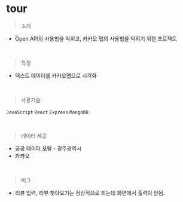 # tour

> 소개

- Open API의 사용법을 익히고, 카카오 맵의 사용법을 익히기 위한 프로젝트

<br>

> 특징

- 텍스트 데이터를 카카오맵으로 시각화

<br>

> 사용기술

`JavaScript` `React` `Express` `MongoDB`

<br>

> 데이터 제공

- 공공 데이터 포탈 - 광주광역시
- 카카오

<br>

> 버그
 - 리뷰 입력, 리뷰 찾아오기는 정상적으로 되는데 화면에서 출력이 안됨. 
